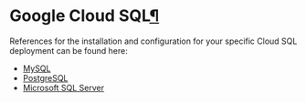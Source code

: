 Google Cloud SQL[¶](#google-cloud-sql "Permalink to this heading")
==================================================================


References for the installation and configuration for your specific Cloud SQL deployment can be found here:


* [MySQL](mysql.html)
* [PostgreSQL](postgresql.html)
* [Microsoft SQL Server](sqlserver.html)